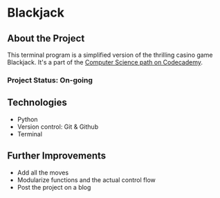 # Blackjack


## About the Project
This terminal program is a simplified version of the thrilling casino game Blackjack. It's a part of the [Computer Science path on Codecademy](https://www.codecademy.com/learn/paths/computer-science). 

### Project Status: On-going


## Technologies
* Python
* Version control: Git & Github
* Terminal


## Further Improvements
* Add all the moves 
* Modularize functions and the actual control flow
* Post the project on a blog